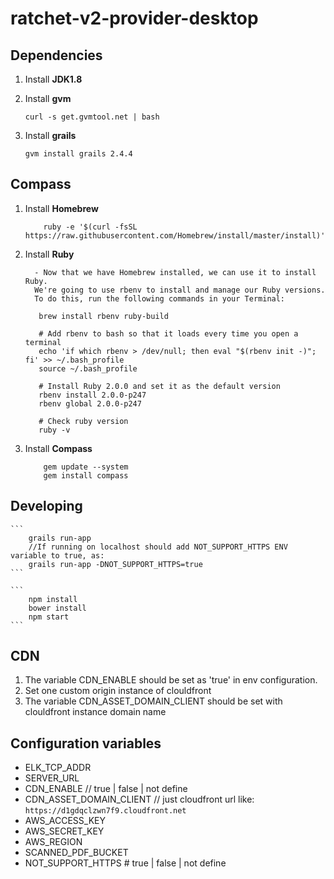 ratchet-v2-provider-desktop
===========================
## Dependencies

1. Install **JDK1.8**

2. Install **gvm**

	```
    curl -s get.gvmtool.net | bash
    ```
3. Install **grails**

	```
	gvm install grails 2.4.4
	```


## Compass

1. Install **Homebrew**

    ```
        ruby -e '$(curl -fsSL https://raw.githubusercontent.com/Homebrew/install/master/install)'
    ```
2. Install **Ruby**

  		 - Now that we have Homebrew installed, we can use it to install Ruby.
   		 We're going to use rbenv to install and manage our Ruby versions.
   		 To do this, run the following commands in your Terminal:

    ```
       brew install rbenv ruby-build

       # Add rbenv to bash so that it loads every time you open a terminal
       echo 'if which rbenv > /dev/null; then eval "$(rbenv init -)"; fi' >> ~/.bash_profile
       source ~/.bash_profile

       # Install Ruby 2.0.0 and set it as the default version
       rbenv install 2.0.0-p247
       rbenv global 2.0.0-p247

       # Check ruby version
       ruby -v
    ```
3. Install **Compass**

    ```
        gem update --system
        gem install compass
    ```

## Developing

	```
        grails run-app
        //If running on localhost should add NOT_SUPPORT_HTTPS ENV variable to true, as:
        grails run-app -DNOT_SUPPORT_HTTPS=true
    ```
    
    ```
        npm install
        bower install
        npm start
    ```

## CDN
1. The variable CDN_ENABLE should be set as 'true' in env configuration.
2. Set one custom origin instance of clouldfront
2. The variable CDN_ASSET_DOMAIN_CLIENT should be set with clouldfront instance domain name


## Configuration variables

- ELK_TCP_ADDR
- SERVER_URL
- CDN_ENABLE    // true | false | not define
- CDN_ASSET_DOMAIN_CLIENT    // just cloudfront url like: ```https://d1gdqclzwn7f9.cloudfront.net```
- AWS_ACCESS_KEY
- AWS_SECRET_KEY
- AWS_REGION
- SCANNED_PDF_BUCKET
- NOT_SUPPORT_HTTPS    # true | false | not define

